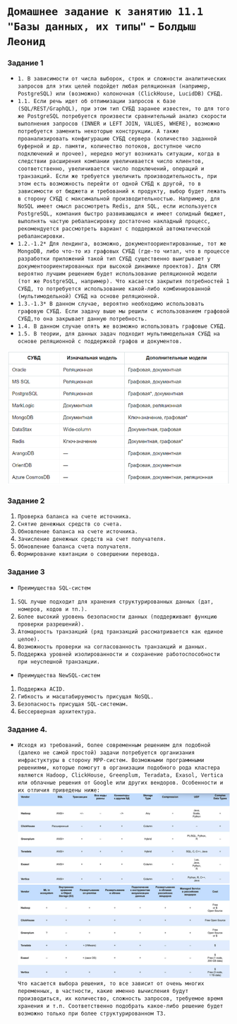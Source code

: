 # `Домашнее задание к занятию 11.1 "Базы данных, их типы"` - `Болдыш Леонид`
### Задание 1

- `1. В зависимости от числа выборок, строк и сложности аналитических запросов для этих целей подойдет любая реляционная (например, PostgreSQL) или (возможно) колоночная (ClickHouse, LucidDB) СУБД.`
- `1.1. Если речь идет об отпимизации запросов к базе (SQL/REST/GraphQL), при этом тип СУБД заранее известен, то для того же PostgreSQL потребуется произвести сравнительный анализ скорости выполнения запросов (INNER и LEFT JOIN, VALUES, WHERE), возможно потребуется заменить некоторые конструкции. А также проанализировать конфигурацию СУБД сервера (количество заданной буферной и др. памяти, количество потоков, доступное число подключений и прочее), нередко могут возникать ситуации, когда в следствии расширения компании увеличивается число клиентов, соответственно, увеличивается число подключений, операций и транзакций. Если же требуется увеличить производительность, при этом есть возможность перейти от одной СУБД к другой, то в зависимости от бюджета и требований к продукту, выбор будет лежать в сторону СУБД с максимальной производительностью. Например, для NoSQL имеет смысл рассмотреть Redis, для SQL, если используется PostgreSQL, компания быстро развивающаяся и имеет солидный бюджет, выполнять частую ребалансировку достаточно накладный процесс, рекомендуется рассмотреть вариант с поддержкой автоматической ребалансировки.` 
- `1.2.-1.2* Для лендинга, возможно, документоориентированные, тот же MongoDB, либо что-то из графовых СУБД (где-то читал, что в процессе разработки приложений такой тип СУБД существенно выигрывает у документоориентированных при высокой динамике проектов). Для CRM вероятно лучшим решением будет использование реляционной модели (тот же PostgreSQL, например). Что касается закрытия потребностей 1 СУБД, то потребуется использование какой-либо комбинированной (мультимодельной) СУБД на основе реляционной.`
- `1.3.-1.3* В данном случае, вероятно необходимо использовать графовую СУБД. Если задачу выше мы решили с использованием графовой СУБД,то она закрывает данную потребность.`
- `1.4. В данном случае опять же возможно использовать графовые СУБД.`
- `1.5. В теории, для данных задач подходит мультимодельная СУБД на основе реляционной с поддержкой графов и документов.`

![image](https://github.com/themave-tech/Netology-sys/blob/main/sys-homework-11.01/img/Screenshot_20230109_075824.png)

### Задание 2

1. `Проверка баланса на счете источника.`
2. `Снятие денежных средств со счета.`
3. `Обновление баланса на счете источника.`
4. `Зачисление денежных средств на счет получателя.`
5. `Обновление баланса счета получателя.`
6. `Формирование квитанции о совершении перевода.`

### Задание 3

- `Преимущества SQL-систем`
1. `SQL лучше подходит для хранения структурированных данных (дат, номеров, кодов и тп.).`
2. `Более высокий уровень безопасности данных (поддерживают функцию проверки разрешений).`
3. `Атомарность транзакций (ряд транзакций рассматривается как единое целое).`
4. `Возможность проверки на согласованность транзакций и данных.`
5. `Поддержка уровней изолированности и сохранение работоспособности при неуспешной транзакции.`

- `Преимущества NewSQL-систем`
1. `Поддержка ACID.`
2. `Гибкость и масштабируемость присущая NoSQL.`
3. `Безопасность присущая SQL-системам.`
4. `Бессерверная архитектура.`

### Задание 4.

- `Исходя из требований, более современным решением для подобной (далеко не самой простой) задачи потребуется организания инфрастуктуры в сторону MPP-систем. Возможными программными решениями, которые помогут в организации подобного рода кластера являются Hadoop, ClickHouse, Greenplum, Teradata, Exasol, Vertica или облачные решения от Google или других вендоров. Особенности и их отличия приведены ниже:`
![image](https://github.com/themave-tech/Netology-sys/blob/main/sys-homework-11.01/img/Screenshot_20230115_115801.png)
![image](https://github.com/themave-tech/Netology-sys/blob/main/sys-homework-11.01/img/Screenshot_20230115_010123.png)
`Что касается выбора решения, то все зависит от очень многих переменных, в частности, какие именно вычисления будут производиться, их количество, сложность запросов, требуемое время хранения и т.п. Соответственно подобрать какое-либо решение будет возможно только при более структурированном ТЗ.`